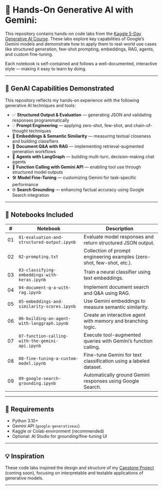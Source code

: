 # 🧠 Hands-On Generative AI with Gemini:

This repository contains hands-on code labs from the [Kaggle 5-Day Generative AI Course](https://www.kaggle.com/learn-guide/5-day-genai). These labs explore key capabilities of Google’s Gemini models and demonstrate how to apply them to real-world use cases like structured generation, few-shot prompting, embeddings, RAG, agents, and custom fine-tuning.

Each notebook is self-contained and follows a well-documented, interactive style — making it easy to learn by doing.

---

## 🔧 GenAI Capabilities Demonstrated

This repository reflects my hands-on experience with the following generative AI techniques and tools:

- ✅ **Structured Output & Evaluation** — generating JSON and validating responses programmatically
- 💡 **Prompt Engineering** — applying zero-shot, few-shot, and chain-of-thought techniques
- 🧠 **Embeddings & Semantic Similarity** — measuring textual closeness and building classifiers
- 📄 **Document Q&A with RAG** — implementing retrieval-augmented generation workflows
- 🤖 **Agents with LangGraph** — building multi-turn, decision-making chat agents
- 🔌 **Function Calling with Gemini API** — enabling tool use through structured model outputs
- 🛠️ **Model Fine-Tuning** — customizing Gemini for task-specific performance
- 🌐 **Search Grounding** — enhancing factual accuracy using Google Search integration


---

## 📁 Notebooks Included

| # | Notebook | Description |
|---|----------|-------------|
| 01 | `01-evaluation-and-structured-output.ipynb` | Evaluate model responses and return structured JSON output. |
| 02 | `02-prompting.txt` | Collection of prompt engineering examples (zero-shot, few-shot, etc.). |
| 03 | `03-classifying-embeddings-with-keras.ipynb` | Train a neural classifier using text embeddings. |
| 04 | `04-document-q-a-with-rag.ipynb` | Implement document search and Q&A using RAG. |
| 05 | `05-embeddings-and-similarity-scores.ipynb` | Use Gemini embeddings to measure semantic similarity. |
| 06 | `06-building-an-agent-with-langgraph.ipynb` | Create an interactive agent with memory and branching logic. |
| 07 | `07-function-calling-with-the-gemini-api.ipynb` | Execute tool-augmented queries with Gemini’s function calling. |
| 08 | `08-fine-tuning-a-custom-model.ipynb` | Fine-tune Gemini for text classification using a labeled dataset. |
| 09 | `09-google-search-grounding.ipynb` | Automatically ground Gemini responses using Google Search. |

---

## 🧰 Requirements

- Python 3.10+
- Gemini API (`google-generativeai`)
- Kaggle or Colab environment (recommended)
- Optional: AI Studio for grounding/fine-tuning UI

---

## 💡 Inspiration

These code labs inspired the design and structure of my [Capstone Project](#) (coming soon), focusing on interpretable and testable applications of generative models.

---

